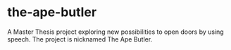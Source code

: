 # the-ape-butler
A Master Thesis project exploring new possibilities to open doors by using speech. The project is nicknamed The Ape Butler.
